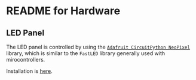 # README for Hardware



## LED Panel

The LED panel is controlled by using the [`Adafruit CircuitPython NeoPixel`](https://docs.circuitpython.org/projects/neopixel/en/latest/) library, which is similar to the `FastLED` library generally used with mirocontrollers.

Installation is [here](https://docs.circuitpython.org/projects/neopixel/en/latest/).



```python
```

